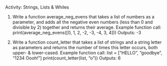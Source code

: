 Activity: Strings, Lists & Whiles

1. Write a function average_neg_evens that takes a list of numbers as a parameter, and adds all the negative even numbers (less than 0 and divisible by 2) together and returns their average.
    Example function call:
    print(average_neg_evens([0, 1, 2, -2, -3, -4, 3, 4]))
    Outputs: -3

2. Write a function count_letter that takes a list of strings and a string letter as parameters and returns the number of times this letter occurs, both upper- & lower-cased.
    Example function call:
    list = [“HELLO”, “goodbye”, “1234 Oooh!”]
    print(count_letter(list, “o”))
    Outputs: 6